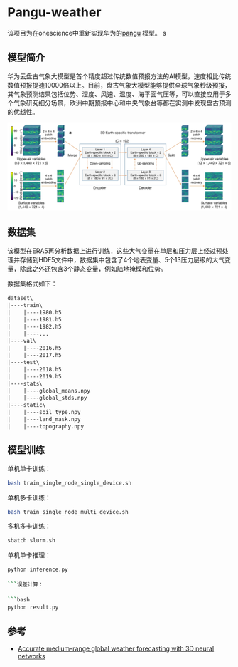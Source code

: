 # Pangu-weather

该项目为在onescience中重新实现华为的[pangu](https://www.nature.com/articles/s41586-023-06185-3) 模型。
s
## 模型简介

华为云盘古气象大模型是首个精度超过传统数值预报方法的AI模型，速度相比传统数值预报提速10000倍以上。目前，盘古气象大模型能够提供全球气象秒级预报，其气象预测结果包括位势、湿度、风速、温度、海平面气压等，可以直接应用于多个气象研究细分场景，欧洲中期预报中心和中央气象台等都在实测中发现盘古预测的优越性。

![](../../../doc/pangu_architecture.jpg)

## 数据集

该模型在ERA5再分析数据上进行训练，这些大气变量在单层和压力层上经过预处理并存储到HDF5文件中，数据集中包含了4个地表变量、5个13压力层级的大气变量，除此之外还包含3个静态变量，例如陆地掩模和位势。

数据集格式如下：

```
dataset\
|----train\
|    |----1980.h5
|    |----1981.h5
|    |----1982.h5
|    |----...
|----val\
|    |----2016.h5
|    |----2017.h5
|----test\
|    |----2018.h5
|    |----2019.h5
|----stats\
|    |----global_means.npy
|    |----global_stds.npy
|----static\
|    |----soil_type.npy
|    |----land_mask.npy
|    |----topography.npy
```

## 模型训练

单机单卡训练：

```bash
bash train_single_node_single_device.sh
```

单机多卡训练：

```bash
bash train_single_node_multi_device.sh
```

多机多卡训练：

```bash
sbatch slurm.sh
```

单机单卡推理：

```bash
python inference.py

```误差计算：

```bash
python result.py
```

## 参考

- [Accurate medium-range global weather forecasting with 3D neural networks](https://www.nature.com/articles/s41586-023-06185-3)
